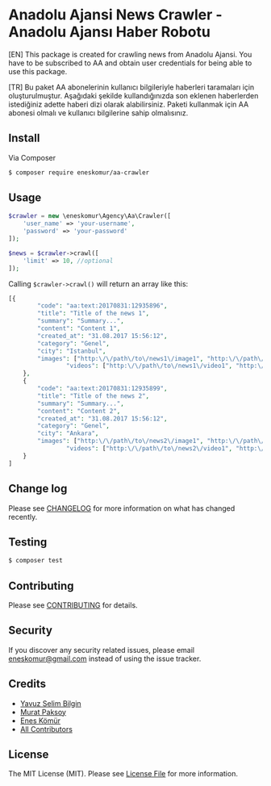 # Anadolu Ajansi News Crawler - Anadolu Ajansı Haber Robotu

[EN] This package is created for crawling news from Anadolu Ajansi. You have to be subscribed to AA and obtain user credentials for being able to use this package.

[TR] Bu paket AA abonelerinin kullanıcı bilgileriyle haberleri taramaları için oluşturulmuştur. Aşağıdaki şekilde kullandığınızda son eklenen haberlerden istediğiniz adette haberi dizi olarak alabilirsiniz. Paketi kullanmak için AA abonesi olmalı ve kullanıcı bilgilerine sahip olmalısınız.





## Install

Via Composer

``` bash
$ composer require eneskomur/aa-crawler
```

## Usage

``` php
$crawler = new \eneskomur\Agency\Aa\Crawler([
    'user_name' => 'your-username',
    'password' => 'your-password'
]);

$news = $crawler->crawl([
    'limit' => 10, //optional
]);
```
Calling `$crawler->crawl()` will return an array like this:

```php
[{
		"code": "aa:text:20170831:12935896",
		"title": "Title of the news 1",
		"summary": "Summary...",
		"content": "Content 1",
		"created_at": "31.08.2017 15:56:12",
		"category": "Genel",
		"city": "Istanbul",
		"images": ["http:\/\/path\/to\/news1\/image1", "http:\/\/path\/to\/news1\/image2"],
                "videos": ["http:\/\/path\/to\/news1\/video1", "http:\/\/path\/to\/news1\/video2"]
	},
	{
		"code": "aa:text:20170831:12935899",
		"title": "Title of the news 2",
		"summary": "Summary...",
		"content": "Content 2",
		"created_at": "31.08.2017 15:56:12",
		"category": "Genel",
		"city": "Ankara",
		"images": ["http:\/\/path\/to\/news2\/image1", "http:\/\/path\/to\/news2\/image2"],
                "videos": ["http:\/\/path\/to\/news2\/video1", "http:\/\/path\/to\/news2\/video2"]
	}
]
```
## Change log

Please see [CHANGELOG](CHANGELOG.md) for more information on what has changed recently.

## Testing

``` bash
$ composer test
```

## Contributing

Please see [CONTRIBUTING](CONTRIBUTING.md) for details.

## Security

If you discover any security related issues, please email eneskomur@gmail.com instead of using the issue tracker.

## Credits

- [Yavuz Selim Bilgin][link-ysb]
- [Murat Paksoy][link-mp]
- [Enes Kömür][link-ek]
- [All Contributors][link-contributors]

## License

The MIT License (MIT). Please see [License File](LICENSE.md) for more information.

[link-ysb]: https://github.com/ysb
[link-mp]: https://github.com/slavesoul
[link-ek]: https://github.com/eneskomur
[link-contributors]: ../../contributors
